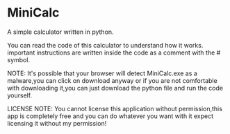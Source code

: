 # MiniCalc
A simple calculator written in python.

You can read the code of this calculator to understand how it works.
important instructions are written inside the code as a comment with the # symbol.

NOTE: It's possible that your browser will detect MiniCalc.exe as a malware,you can click on download anyway or if you are not comfortable with downloading it,you can just download the python file and run the code yourself.

LICENSE NOTE: You cannot license this application without permission,this app is completely free and you can do whatever you want with it expect licensing it without my permission!
